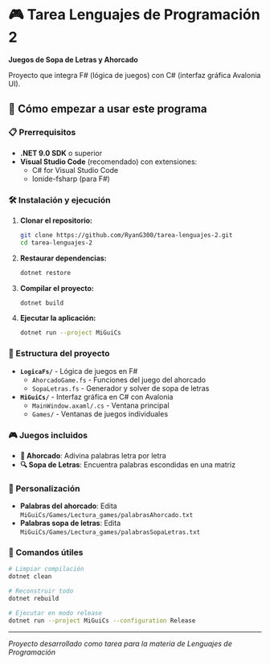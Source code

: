 # 🎮 Tarea Lenguajes de Programación 2

**Juegos de Sopa de Letras y Ahorcado**

Proyecto que integra F# (lógica de juegos) con C# (interfaz gráfica Avalonia UI).

## 🚀 Cómo empezar a usar este programa

### 📋 Prerrequisitos

- **.NET 9.0 SDK** o superior
- **Visual Studio Code** (recomendado) con extensiones:
  - C# for Visual Studio Code
  - Ionide-fsharp (para F#)

### 🛠️ Instalación y ejecución

1. **Clonar el repositorio:**

   ```bash
   git clone https://github.com/RyanG300/tarea-lenguajes-2.git
   cd tarea-lenguajes-2
   ```

2. **Restaurar dependencias:**

   ```bash
   dotnet restore
   ```

3. **Compilar el proyecto:**

   ```bash
   dotnet build
   ```

4. **Ejecutar la aplicación:**
   ```bash
   dotnet run --project MiGuiCs
   ```

### 🎯 Estructura del proyecto

- **`LogicaFs/`** - Lógica de juegos en F#
  - `AhorcadoGame.fs` - Funciones del juego del ahorcado
  - `SopaLetras.fs` - Generador y solver de sopa de letras
- **`MiGuiCs/`** - Interfaz gráfica en C# con Avalonia
  - `MainWindow.axaml/.cs` - Ventana principal
  - `Games/` - Ventanas de juegos individuales

### 🎮 Juegos incluidos

- **🎯 Ahorcado**: Adivina palabras letra por letra
- **🔍 Sopa de Letras**: Encuentra palabras escondidas en una matriz

### 📝 Personalización

- **Palabras del ahorcado**: Edita `MiGuiCs/Games/Lectura_games/palabrasAhorcado.txt`
- **Palabras sopa de letras**: Edita `MiGuiCs/Games/Lectura_games/palabrasSopaLetras.txt`

### 🔧 Comandos útiles

```bash
# Limpiar compilación
dotnet clean

# Reconstruir todo
dotnet rebuild

# Ejecutar en modo release
dotnet run --project MiGuiCs --configuration Release
```

---

_Proyecto desarrollado como tarea para la materia de Lenguajes de Programación_
